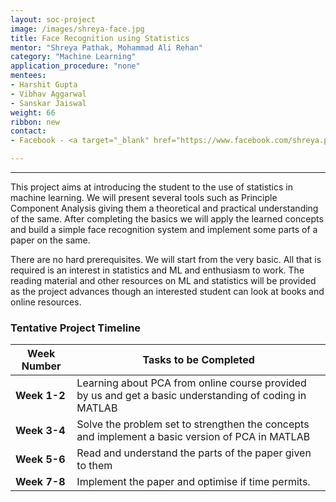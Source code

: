```yaml
---
layout: soc-project
image: /images/shreya-face.jpg
title: Face Recognition using Statistics 
mentor: "Shreya Pathak, Mohammad Ali Rehan"
category: "Machine Learning"
application_procedure: "none"
mentees:
- Harshit Gupta
- Vibhav Aggarwal
- Sanskar Jaiswal
weight: 66
ribbon: new
contact:
- Facebook - <a target="_blank" href="https://www.facebook.com/shreya.pathak.50159836"> Shreya</a>, <a target="_blank" href="https://www.facebook.com/ali.rehan.3914">Mohammad Ali Rehan </a> 

---
```


---

This project aims at introducing the student to the use of statistics in machine learning. We will present several tools such as Principle Component Analysis giving them a theoretical and practical understanding of the same. After completing the basics we will apply the learned concepts and build a simple face recognition system and implement some parts of a paper on the same. 

<!--break-->

There are no hard prerequisites. We will start from the very basic. All that is required is an interest in statistics and ML and enthusiasm to work. 
The reading material and other resources on ML and statistics will be provided as the project advances though an interested student can look at books and online resources.


### Tentative Project Timeline
<!--break-->

|Week Number  | Tasks to be Completed|
|--- | --- | 
|**Week 1-2** |Learning about PCA from online course provided by us and get a basic understanding of coding in MATLAB|
|**Week 3-4** |Solve the problem set to strengthen the concepts and implement a basic version of PCA in MATLAB|
|**Week 5-6** |Read and understand the parts of the paper given to them|
|**Week 7-8** |Implement the paper and optimise if time permits.|
